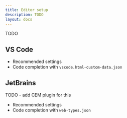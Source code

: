```yaml
---
title: Editor setup
description: TODO
layout: docs
---
```


TODO

## VS Code

- Recommended settings
- Code completion with `vscode.html-custom-data.json`

## JetBrains

TODO - add CEM plugin for this

- Recommended settings
- Code completion with `web-types.json`
